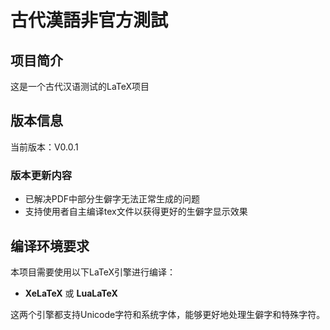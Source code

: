 # 古代漢語非官方測試

## 项目简介
这是一个古代汉语测试的LaTeX项目

## 版本信息
当前版本：V0.0.1

### 版本更新内容
- 已解决PDF中部分生僻字无法正常生成的问题
- 支持使用者自主编译tex文件以获得更好的生僻字显示效果

## 编译环境要求
本项目需要使用以下LaTeX引擎进行编译：
- **XeLaTeX** 或 **LuaLaTeX**

这两个引擎都支持Unicode字符和系统字体，能够更好地处理生僻字和特殊字符。

